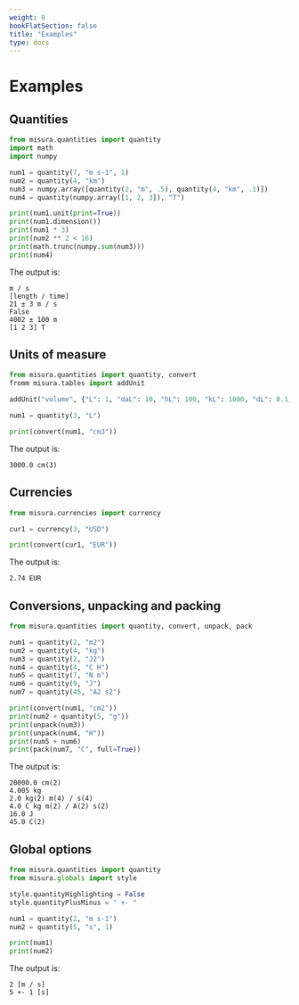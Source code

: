 ```yaml
---
weight: 8
bookFlatSection: false
title: "Examples"
type: docs
---
```


# Examples

## Quantities

```python
from misura.quantities import quantity
import math
import numpy

num1 = quantity(7, "m s-1", 1)
num2 = quantity(4, "km")
num3 = numpy.array([quantity(2, "m", .5), quantity(4, "km", .1)])
num4 = quantity(numpy.array([1, 2, 3]), "T")

print(num1.unit(print=True))
print(num1.dimension())
print(num1 * 3)
print(num2 ** 2 < 16)
print(math.trunc(numpy.sum(num3)))
print(num4)
```

The output is:

```
m / s
[length / time]
21 ± 3 m / s
False
4002 ± 100 m
[1 2 3] T
```

## Units of measure

```python
from misura.quantities import quantity, convert
fromm misura.tables import addUnit

addUnit("volume", {"L": 1, "daL": 10, "hL": 100, "kL": 1000, "dL": 0.1, "cL": 0.01, "mL": 0.001}, "dm3")

num1 = quantity(3, "L")

print(convert(num1, "cm3"))
```

The output is:

```
3000.0 cm(3)
```

## Currencies

```python
from misura.currencies import currency

cur1 = currency(3, "USD")

print(convert(cur1, "EUR"))
```

The output is:

```
2.74 EUR
```

## Conversions, unpacking and packing

```python
from misura.quantities import quantity, convert, unpack, pack

num1 = quantity(2, "m2")
num2 = quantity(4, "kg")
num3 = quantity(2, "J2")
num4 = quantity(4, "C H")
num5 = quantity(7, "N m")
num6 = quantity(9, "J")
num7 = quantity(45, "A2 s2")

print(convert(num1, "cm2"))
print(num2 + quantity(5, "g"))
print(unpack(num3))
print(unpack(num4, "H"))
print(num5 + num6)
print(pack(num7, "C", full=True))
```

The output is:

```
20000.0 cm(2)
4.005 kg
2.0 kg(2) m(4) / s(4)
4.0 C kg m(2) / A(2) s(2)
16.0 J
45.0 C(2)
```

## Global options

```python
from misura.quantities import quantity
from misura.globals import style

style.quantityHighlighting = False
style.quantityPlusMinus = " +- "

num1 = quantity(2, "m s-1")
num2 = quantity(5, "s", 1)

print(num1)
print(num2)
```

The output is:

```
2 [m / s]
5 +- 1 [s]
```
